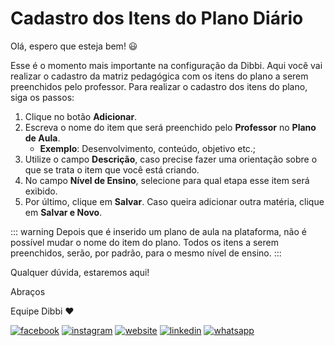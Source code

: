 # Cadastro dos Itens do Plano Diário

Olá, espero que esteja bem! :smiley:

Esse é o momento mais importante na configuração da Dibbi. Aqui você vai realizar o cadastro da matriz pedagógica com os itens do plano a serem preenchidos pelo professor. Para realizar o cadastro dos itens do plano, siga os passos:

1. Clique no botão **Adicionar**.
2. Escreva o nome do item que será preenchido pelo **Professor** no **Plano de Aula**.
    - **Exemplo**: Desenvolvimento, conteúdo, objetivo etc.;
3. Utilize o campo **Descrição**, caso precise fazer uma orientação sobre o que se trata o item que você está criando.
4. No campo **Nível de Ensino**, selecione para qual etapa esse item será exibido.
5. Por último, clique em **Salvar**. Caso queira adicionar outra matéria, clique em **Salvar e Novo**.

::: warning
Depois que é inserido um plano de aula na plataforma, não é possível mudar o nome do item do plano.
Todos os itens a serem preenchidos, serão, por padrão, para o mesmo nível de ensino.
:::

Qualquer dúvida, estaremos aqui!

Abraços

Equipe Dibbi :heart:

[![facebook](/icon.facebook.png)](https://www.facebook.com/dibbi.plataforma)
[![instagram](/icon.instagram.png)](https://www.instagram.com/dibbi.plataforma)
[![website](/icon.website.png)](https://dibbi.com.br)
[![linkedin](/icon.linkedin.png)](https://www.linkedin.com/company/dibbi-plataforma)
[![whatsapp](/icon.whatsapp.png)](https://api.whatsapp.com/send?phone=5585991077098&text=Ol%C3%A1,%20estou%20vindo%20do%20site%20e%20gostaria%20de%20mais%20informa%C3%A7%C3%B5es%20sobre%20a%20Dibbi)